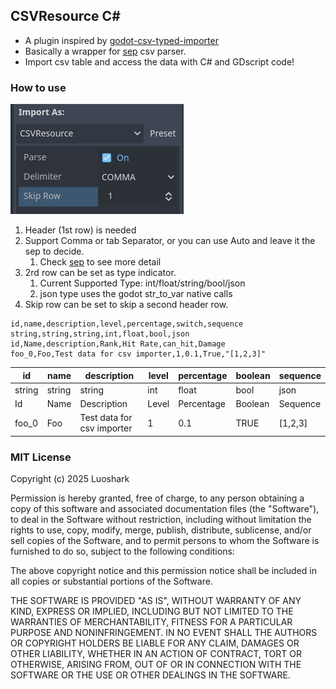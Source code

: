 ## CSVResource C#
- A plugin inspired by [godot-csv-typed-importer](https://github.com/citizenll/godot-csv-typed-importer.git)  
- Basically a wrapper for [sep](https://github.com/nietras/Sep.git) csv parser.  
- Import csv table and access the data with C# and GDscript code! 

### How to use
![alt text](image.png)
1. Header (1st row) is needed
2. Support Comma or tab Separator, or you can use Auto and leave it the sep to decide.
   1. Check [sep](https://github.com/nietras/Sep.git) to see more detail
3. 2rd row can be set as type indicator.
   1. Current Supported Type: int/float/string/bool/json
   2. json type uses the godot str_to_var native calls
4. Skip row can be set to skip a second header row.

```
id,name,description,level,percentage,switch,sequence
string,string,string,int,float,bool,json
id,Name,description,Rank,Hit Rate,can_hit,Damage
foo_0,Foo,Test data for csv importer,1,0.1,True,"[1,2,3]"
```

| id     | name   | description                | level | percentage | boolean | sequence |
| ------ | ------ | -------------------------- | ----- | ---------- | ------- | -------- |
| string | string | string                     | int   | float      | bool    | json     |
| Id     | Name   | Description                | Level | Percentage | Boolean | Sequence |
| foo_0  | Foo    | Test data for csv importer | 1     | 0.1        | TRUE    | [1,2,3]  |


### MIT License

Copyright (c) 2025 Luoshark

Permission is hereby granted, free of charge, to any person obtaining a copy
of this software and associated documentation files (the "Software"), to deal
in the Software without restriction, including without limitation the rights
to use, copy, modify, merge, publish, distribute, sublicense, and/or sell
copies of the Software, and to permit persons to whom the Software is
furnished to do so, subject to the following conditions:

The above copyright notice and this permission notice shall be included in all
copies or substantial portions of the Software.

THE SOFTWARE IS PROVIDED "AS IS", WITHOUT WARRANTY OF ANY KIND, EXPRESS OR
IMPLIED, INCLUDING BUT NOT LIMITED TO THE WARRANTIES OF MERCHANTABILITY,
FITNESS FOR A PARTICULAR PURPOSE AND NONINFRINGEMENT. IN NO EVENT SHALL THE
AUTHORS OR COPYRIGHT HOLDERS BE LIABLE FOR ANY CLAIM, DAMAGES OR OTHER
LIABILITY, WHETHER IN AN ACTION OF CONTRACT, TORT OR OTHERWISE, ARISING FROM,
OUT OF OR IN CONNECTION WITH THE SOFTWARE OR THE USE OR OTHER DEALINGS IN THE
SOFTWARE.
